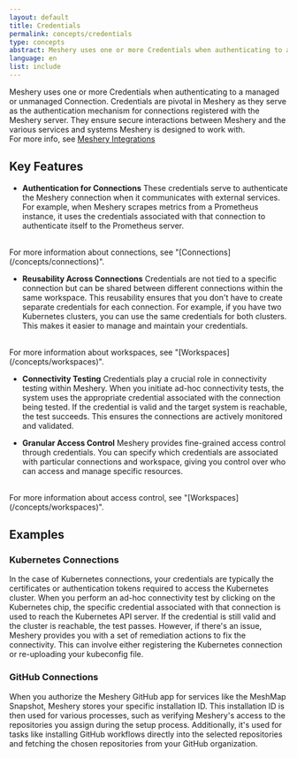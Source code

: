 ```yaml
---
layout: default
title: Credentials
permalink: concepts/credentials
type: concepts
abstract: Meshery uses one or more Credentials when authenticating to a managed or unmanaged Connection.
language: en
list: include
---
```

Meshery uses one or more Credentials when authenticating to a managed or unmanaged Connection.
Credentials are pivotal in Meshery as they serve as the authentication mechanism for connections registered with the Meshery server. They ensure secure interactions between Meshery and the various services and systems Meshery is designed to work with. <br>
For more info, see [Meshery Integrations](/integrations/)


## Key Features

- **Authentication for Connections**
These credentials serve to authenticate the Meshery connection when it communicates with external services.
For example, when Meshery scrapes metrics from a Prometheus instance, it uses the credentials associated with that connection to authenticate itself to the Prometheus server.
<br>
For more information about connections, see "[Connections](/concepts/connections)".

- **Reusability Across Connections**
Credentials are not tied to a specific connection but can be shared between different connections within the same workspace. This reusability ensures that you don't have to create separate credentials for each connection.
For example, if you have two Kubernetes clusters, you can use the same credentials for both clusters. This makes it easier to manage and maintain your credentials.
<br>
For more information about workspaces, see "[Workspaces](/concepts/workspaces)".

- **Connectivity Testing**
Credentials play a crucial role in connectivity testing within Meshery. When you initiate ad-hoc connectivity tests, the system uses the appropriate credential associated with the connection being tested. If the credential is valid and the target system is reachable, the test succeeds. This ensures the connections are actively monitored and validated.

- **Granular Access Control**
Meshery provides fine-grained access control through credentials. You can specify which credentials are associated with particular connections and workspace, giving you control over who can access and manage specific resources.
<br>
For more information about access control, see "[Workspaces](/concepts/workspaces)".


## Examples

### Kubernetes Connections
In the case of Kubernetes connections, your credentials are typically the certificates or authentication tokens required to access the Kubernetes cluster. When you perform an ad-hoc connectivity test by clicking on the Kubernetes chip, the specific credential associated with that connection is used to reach the Kubernetes API server. If the credential is still valid and the cluster is reachable, the test passes. However, if there's an issue, Meshery provides you with a set of remediation actions to fix the connectivity. This can involve either registering the Kubernetes connection or re-uploading your kubeconfig file.


### GitHub Connections

When you authorize the Meshery GitHub app for services like the MeshMap Snapshot, Meshery stores your specific installation ID. This installation ID is then used for various processes, such as verifying Meshery's access to the repositories you assign during the setup process. Additionally, it's used for tasks like installing GitHub workflows directly into the selected repositories and fetching the chosen repositories from your GitHub organization.
